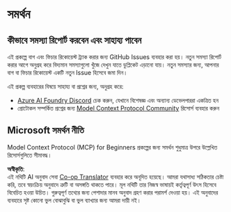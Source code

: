 <!--
CO_OP_TRANSLATOR_METADATA:
{
  "original_hash": "b3cffaf217113101e21eba532be806ea",
  "translation_date": "2025-07-13T15:21:29+00:00",
  "source_file": "SUPPORT.md",
  "language_code": "bn"
}
-->
# সমর্থন

## কীভাবে সমস্যা রিপোর্ট করবেন এবং সাহায্য পাবেন  

এই প্রকল্পে বাগ এবং ফিচার রিকোয়েস্ট ট্র্যাক করার জন্য GitHub Issues ব্যবহার করা হয়। নতুন সমস্যা রিপোর্ট করার আগে অনুগ্রহ করে বিদ্যমান সমস্যাগুলো খুঁজে দেখুন যাতে ডুপ্লিকেট এড়ানো যায়। নতুন সমস্যার জন্য, আপনার বাগ বা ফিচার রিকোয়েস্ট একটি নতুন Issue হিসেবে জমা দিন।

এই প্রকল্প ব্যবহারের বিষয়ে সাহায্য বা প্রশ্নের জন্য, অনুগ্রহ করে:
- [Azure AI Foundry Discord](https://discord.com/invite/ByRwuEEgH4) চেক করুন, যেখানে বিশেষজ্ঞ এবং অন্যান্য ডেভেলপাররা একত্রিত হন
- প্রোটোকল সম্পর্কিত প্রশ্নের জন্য [Model Context Protocol Community](https://modelcontextprotocol.io/community/) রিসোর্স ব্যবহার করুন

## Microsoft সমর্থন নীতি  

Model Context Protocol (MCP) for Beginners প্রকল্পের জন্য সমর্থন শুধুমাত্র উপরে উল্লেখিত রিসোর্সগুলিতে সীমাবদ্ধ।

**অস্বীকৃতি**:  
এই নথিটি AI অনুবাদ সেবা [Co-op Translator](https://github.com/Azure/co-op-translator) ব্যবহার করে অনূদিত হয়েছে। আমরা যথাসাধ্য সঠিকতার চেষ্টা করি, তবে স্বয়ংক্রিয় অনুবাদে ত্রুটি বা অসঙ্গতি থাকতে পারে। মূল নথিটি তার নিজস্ব ভাষায়ই কর্তৃত্বপূর্ণ উৎস হিসেবে বিবেচিত হওয়া উচিত। গুরুত্বপূর্ণ তথ্যের জন্য পেশাদার মানব অনুবাদ গ্রহণ করার পরামর্শ দেওয়া হয়। এই অনুবাদের ব্যবহারে সৃষ্ট কোনো ভুল বোঝাবুঝি বা ভুল ব্যাখ্যার জন্য আমরা দায়ী নই।
